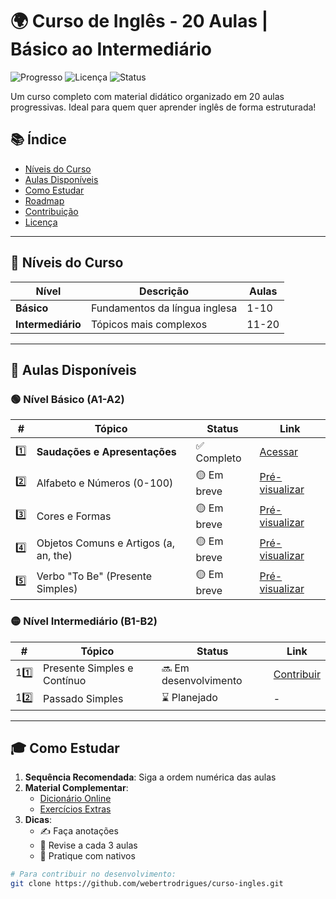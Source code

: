 # 🌍 Curso de Inglês - 20 Aulas | Básico ao Intermediário

![Progresso](https://img.shields.io/badge/Progresso-5%25-brightgreen) 
![Licença](https://img.shields.io/badge/Licença-MIT-blue)
![Status](https://img.shields.io/badge/Status-Em%20Desenvolvimento-yellow)

Um curso completo com material didático organizado em 20 aulas progressivas. Ideal para quem quer aprender inglês de forma estruturada!

## 📚 Índice
- [Níveis do Curso](#-níveis-do-curso)
- [Aulas Disponíveis](#-aulas-disponíveis)
- [Como Estudar](#-como-estudar)
- [Roadmap](#-roadmap-de-desenvolvimento)
- [Contribuição](#-contribuição)
- [Licença](#-licença)

---

## 🎯 Níveis do Curso

| Nível        | Descrição                          | Aulas        |
|--------------|-----------------------------------|-------------|
| **Básico**   | Fundamentos da língua inglesa     | 1-10        |
| **Intermediário** | Tópicos mais complexos         | 11-20       |

---

## 📂 Aulas Disponíveis

### 🟢 Nível Básico (A1-A2)

| #   | Tópico | Status | Link |
|-----|--------|--------|------|
| 1️⃣  | **Saudações e Apresentações** | ✅ Completo | [Acessar](/aula1-saudacoes.md) |
| 2️⃣  | Alfabeto e Números (0-100) | 🟡 Em breve | [Pré-visualizar](#) |
| 3️⃣  | Cores e Formas | 🟡 Em breve | [Pré-visualizar](#) |
| 4️⃣  | Objetos Comuns e Artigos (a, an, the) | 🟡 Em breve | [Pré-visualizar](#) |
| 5️⃣  | Verbo "To Be" (Presente Simples) | 🟡 Em breve | [Pré-visualizar](#) |

### 🟡 Nível Intermediário (B1-B2)

| #   | Tópico | Status | Link |
|-----|--------|--------|------|
| 11️⃣ | Presente Simples e Contínuo | 🔜 Em desenvolvimento | [Contribuir](#) |
| 12️⃣ | Passado Simples | ⌛ Planejado | - |

---

## 🎓 Como Estudar

1. **Sequência Recomendada**: Siga a ordem numérica das aulas
2. **Material Complementar**:
   - [Dicionário Online](https://dictionary.cambridge.org/)
   - [Exercícios Extras](#)
3. **Dicas**:
   - ✍️ Faça anotações
   - 🔁 Revise a cada 3 aulas
   - 💬 Pratique com nativos

```bash
# Para contribuir no desenvolvimento:
git clone https://github.com/webertrodrigues/curso-ingles.git